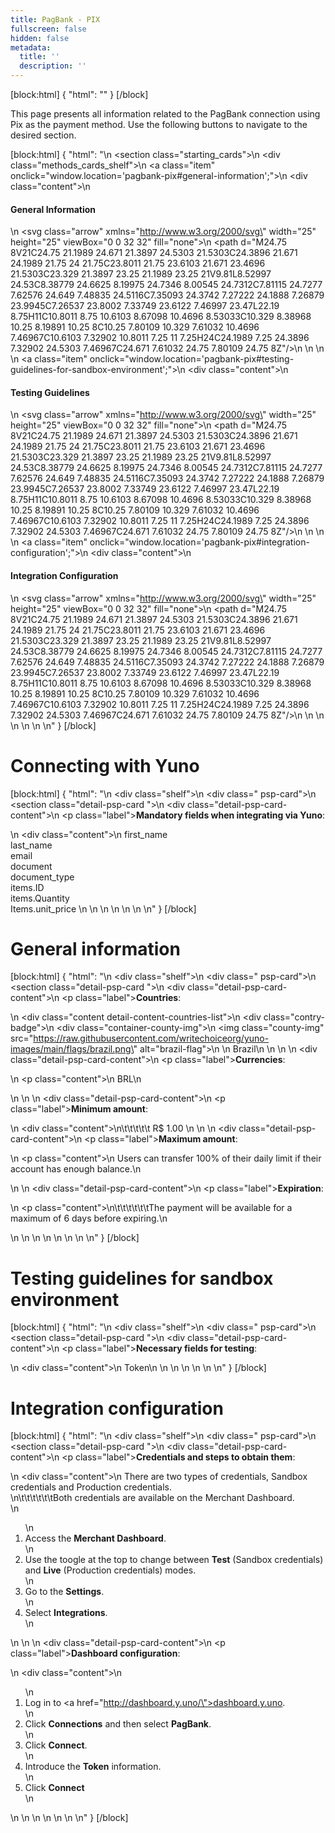```yaml
---
title: PagBank - PIX
fullscreen: false
hidden: false
metadata:
  title: ''
  description: ''
---
```

[block:html]
{
  "html": "<style>\n  #content {\n    margin: 30px 0;\n  }\n  #content-head {\n  \tborder-bottom: 1px solid var(--color-border-default);\n  \tpadding-bottom: 30px;\n  }\n  #content-container {\n      max-width: 800px !important;\n  }\n  .markdown-body {\n    padding-top: 15px;\n  }\n</style>"
}
[/block]


This page presents all information related to the PagBank connection using Pix as the payment method. Use the following buttons to navigate to the desired section.

[block:html]
{
  "html": "<body>\n  <section class=\"starting_cards\">\n    <div class=\"methods_cards_shelf\">\n      <a class=\"item\" onclick=\"window.location='pagbank-pix#general-information';\">\n        <div class=\"content\">\n          <h4>General Information</h4>\n          <svg class=\"arrow\" xmlns=\"http://www.w3.org/2000/svg\" width=\"25\" height=\"25\" viewBox=\"0 0 32 32\" fill=\"none\">\n            <path d=\"M24.75 8V21C24.75 21.1989 24.671 21.3897 24.5303 21.5303C24.3896 21.671 24.1989 21.75 24 21.75C23.8011 21.75 23.6103 21.671 23.4696 21.5303C23.329 21.3897 23.25 21.1989 23.25 21V9.81L8.52997 24.53C8.38779 24.6625 8.19975 24.7346 8.00545 24.7312C7.81115 24.7277 7.62576 24.649 7.48835 24.5116C7.35093 24.3742 7.27222 24.1888 7.26879 23.9945C7.26537 23.8002 7.33749 23.6122 7.46997 23.47L22.19 8.75H11C10.8011 8.75 10.6103 8.67098 10.4696 8.53033C10.329 8.38968 10.25 8.19891 10.25 8C10.25 7.80109 10.329 7.61032 10.4696 7.46967C10.6103 7.32902 10.8011 7.25 11 7.25H24C24.1989 7.25 24.3896 7.32902 24.5303 7.46967C24.671 7.61032 24.75 7.80109 24.75 8Z\"/>\n          </svg>\n        </div>\n      </a>    \n      <a class=\"item\" onclick=\"window.location='pagbank-pix#testing-guidelines-for-sandbox-environment';\">\n        <div class=\"content\">\n          <h4>Testing Guidelines</h4>\n          <svg class=\"arrow\" xmlns=\"http://www.w3.org/2000/svg\" width=\"25\" height=\"25\" viewBox=\"0 0 32 32\" fill=\"none\">\n            <path d=\"M24.75 8V21C24.75 21.1989 24.671 21.3897 24.5303 21.5303C24.3896 21.671 24.1989 21.75 24 21.75C23.8011 21.75 23.6103 21.671 23.4696 21.5303C23.329 21.3897 23.25 21.1989 23.25 21V9.81L8.52997 24.53C8.38779 24.6625 8.19975 24.7346 8.00545 24.7312C7.81115 24.7277 7.62576 24.649 7.48835 24.5116C7.35093 24.3742 7.27222 24.1888 7.26879 23.9945C7.26537 23.8002 7.33749 23.6122 7.46997 23.47L22.19 8.75H11C10.8011 8.75 10.6103 8.67098 10.4696 8.53033C10.329 8.38968 10.25 8.19891 10.25 8C10.25 7.80109 10.329 7.61032 10.4696 7.46967C10.6103 7.32902 10.8011 7.25 11 7.25H24C24.1989 7.25 24.3896 7.32902 24.5303 7.46967C24.671 7.61032 24.75 7.80109 24.75 8Z\"/>\n          </svg>\n        </div>\n      </a>\n      <a class=\"item\" onclick=\"window.location='pagbank-pix#integration-configuration';\">\n        <div class=\"content\">\n          <h4>Integration Configuration</h4>\n          <svg class=\"arrow\" xmlns=\"http://www.w3.org/2000/svg\" width=\"25\" height=\"25\" viewBox=\"0 0 32 32\" fill=\"none\">\n            <path d=\"M24.75 8V21C24.75 21.1989 24.671 21.3897 24.5303 21.5303C24.3896 21.671 24.1989 21.75 24 21.75C23.8011 21.75 23.6103 21.671 23.4696 21.5303C23.329 21.3897 23.25 21.1989 23.25 21V9.81L8.52997 24.53C8.38779 24.6625 8.19975 24.7346 8.00545 24.7312C7.81115 24.7277 7.62576 24.649 7.48835 24.5116C7.35093 24.3742 7.27222 24.1888 7.26879 23.9945C7.26537 23.8002 7.33749 23.6122 7.46997 23.47L22.19 8.75H11C10.8011 8.75 10.6103 8.67098 10.4696 8.53033C10.329 8.38968 10.25 8.19891 10.25 8C10.25 7.80109 10.329 7.61032 10.4696 7.46967C10.6103 7.32902 10.8011 7.25 11 7.25H24C24.1989 7.25 24.3896 7.32902 24.5303 7.46967C24.671 7.61032 24.75 7.80109 24.75 8Z\"/>\n          </svg>\n        </div>\n      </a>\n      \n    </div>\n  </section>\n</body>"
}
[/block]


# Connecting with Yuno

[block:html]
{
  "html": "<body>\n  <div class=\"shelf\">\n    <div class=\" psp-card\">\n      <section class=\"detail-psp-card \">\n        <div class=\"detail-psp-card-content\">\n          <p class=\"label\"><b>Mandatory fields when integrating via Yuno</b>:</p>\n          <div class=\"content\">\n            first_name <br/> last_name <br/> email <br/> document <br/> document_type <br/> items.ID <br/> items.Quantity <br/> Items.unit_price \n            \n          </div>\n        </div>\n      </section>\n    </div>\n  </div>\n</body>"
}
[/block]


# General information

[block:html]
{
  "html": "<body>\n  <div class=\"shelf\">\n    <div class=\" psp-card\">\n      <section class=\"detail-psp-card \">\n        <div class=\"detail-psp-card-content\">\n          <p class=\"label\"><b>Countries</b>:</p>\n          <div class=\"content detail-content-countries-list\">\n            <div class=\"contry-badge\">\n              <div class=\"container-county-img\">\n                <img class=\"county-img\" src=\"https://raw.githubusercontent.com/writechoiceorg/yuno-images/main/flags/brazil.png\" alt=\"brazil-flag\">\n              </div>\n              <span>Brazil</span>\n            </div>\n          </div>\n        </div>\n        <div class=\"detail-psp-card-content\">\n          <p class=\"label\"><b>Currencies</b>:</p>\n          <p class=\"content\">\n            BRL\n          </p>\n        </div>\n        <!-- <div class=\"detail-psp-card-content\">\n            <p class=\"label\"><b>Payment methods</b>:</p>\n            <div class=\"content detail-content-countries-list payment_list\">\n              <div class=\"contry-badge\">\n                <div class=\"container-county-img payment_img\">\n                  <img class=\"county-img\" src=\"https://icons.prod.y.uno/card_logosimbolo.png\" alt=\"Credit card\">\n                </div>\n                <span>Credit card</span>\n              </div>              \n        \t</div>\n        </div> -->\n        <div class=\"detail-psp-card-content\">\n          <p class=\"label\"><b>Minimum amount</b>:</p>\n          <div class=\"content\">\n\t\t\t\t\t  R$ 1.00 \n          </div>\n        </div>\n        <div class=\"detail-psp-card-content\">\n          <p class=\"label\"><b>Maximum amount</b>:</p>\n          <p class=\"content\">\n            Users can transfer 100% of their daily limit if their account has enough balance.\n          </p>\n        </div>\n        <div class=\"detail-psp-card-content\">\n          <p class=\"label\"><b>Expiration</b>:</p>\n          <p class=\"content\">\n\t\t\t\t\t\tThe payment will be available for a maximum of 6 days before expiring.\n          </p>\n        </div>\n        <!--<div class=\"detail-psp-card-content\">\n          <p class=\"label\"><b>TRX limit</b>:</p>\n          <p class=\"content\">\n          </p>\n        </div> \n        <div class=\"detail-psp-card-content\">\n          <p class=\"label\"><b>Support of international BIN</b>:</p>\n          <p class=\"content\">\n            Yes.\n          </p>\n        </div>\n        <div class=\"detail-psp-card-content\">\n          <p class=\"label\"><b>TRX without CVV</b>:</p>\n          <p class=\"content\">\n            Yes.\n          </p>\n        </div>-->\n        <!--<div class=\"detail-psp-card-content\">\n          <p class=\"label\"><b>Purchase TRX in 1-Step</b>:</p>\n          <p class=\"content\">\n            Yes\n          </p>\n        </div>-->\n        <!-- <div class=\"detail-psp-card-content\">\n          <p class=\"label\"><b>Purchase TRX in 2-Step</b>:</p>\n          <p class=\"content\">\n            Yes\n          </p>\n        </div>\n        <div class=\"detail-psp-card-content\">\n          <p class=\"label\"><b>Support for recurrency</b>:</p>\n          <p class=\"content\">\n            Yes\n          </p>\n        </div> \n        <div class=\"detail-psp-card-content\">\n          <p class=\"label\"><b>Webhooks</b>:</p>\n          <p class=\"content\">\n            Yes\n          </p>\n        </div>-->\n      </section>\n    </div>\n  </div>\n</body>"
}
[/block]


# Testing guidelines for sandbox environment

[block:html]
{
  "html": "<body>\n  <div class=\"shelf\">\n    <div class=\" psp-card\">\n      <section class=\"detail-psp-card \">\n        <div class=\"detail-psp-card-content\">\n          <p class=\"label\"><b>Necessary fields for testing</b>:</p>\n          <div class=\"content\">\n            Token\n          </div>\n        </div>\n        <!-- <div class=\"detail-psp-card-content\">\n           <p class=\"label\"><b>Test cards</b>:</p>\n          <div class=\"content\">\n               \n          </div>\n        </div>\n        <div class=\"detail-psp-card-content\">\n          <p class=\"label\"><b>Limitations/Specifications for testing</b>:</p>\n          <div class=\"content\">\n            \n          </div>\n        </div> -->\n      </section>\n    </div>\n  </div>\n</body>"
}
[/block]


# Integration configuration

[block:html]
{
  "html": "<body>\n  <div class=\"shelf\">\n    <div class=\" psp-card\">\n      <section class=\"detail-psp-card \">\n        <div class=\"detail-psp-card-content\">\n          <p class=\"label\"><b>Credentials and steps to obtain them</b>:</p>\n          <div class=\"content\">\n            There are two types of credentials, Sandbox credentials and Production credentials. <br/>\n\t\t\t\t\t\tBoth credentials are available on the Merchant Dashboard. <br/>\n            <ol>\n              <li>Access the <b>Merchant Dashboard</b>.</li>\n              <li>Use the toogle at the top to change between <b>Test</b> (Sandbox credentials) and <b>Live</b> (Production credentials) modes.</li>\n              <li>Go to the <b>Settings</b>.</li>\n              <li>Select <b>Integrations</b>.</li>\n            </ol>\n          </div>\n        </div>\n        <div class=\"detail-psp-card-content\">\n          <p class=\"label\"><b>Dashboard configuration</b>:</p>\n          <div class=\"content\">\n            <ol>\n              <li>Log in to <a href=\"http://dashboard.y.uno/\">dashboard.y.uno</a>.</li>\n              <li>Click <b>Connections</b> and then select <b>PagBank</b>.</li>\n              <li>Click <b>Connect</b>.</li>\n              <li>Introduce the <b>Token</b> information.</li>\n              <li>Click <b>Connect</b></li>\n            </ol>\n          </div>\n        </div>\n       <!-- <div class=\"detail-psp-card-content\">\n          <p class=\"label\"><b>Configuration of webhooks in partner</b>:</p>\n          <div class=\"content\">\n            Configure the Webhook Pix in an endpoint.\n            <ol>\n              <li>Log in to <a href=\"https://dashboard.ebanx.com/\">EBANX Dashboard</a>.</li>\n              <li>Navigate to <b>Settings</b> and <b>Integrations</b>.</li>\n              <li>Enter the proper URLs to receive notifications with updates of a transaction..</li>\n            </ol>\n          </div>\n        </div>-->\n      </section>\n    </div>\n  </div>\n</body>"
}
[/block]